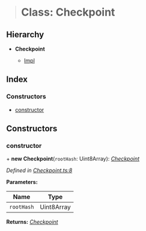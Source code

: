 > # Class: Checkpoint

## Hierarchy

* **Checkpoint**

  * [Impl](_impl_.impl.md)

## Index

### Constructors

* [constructor](_checkpoint_.checkpoint.md#constructor)

## Constructors

###  constructor

\+ **new Checkpoint**(`rootHash`: Uint8Array): *[Checkpoint](_checkpoint_.checkpoint.md)*

*Defined in [Checkpoint.ts:8](https://github.com/polkadot-js/common/blob/a8b28a2/packages/trie-db/src/Checkpoint.ts#L8)*

**Parameters:**

Name | Type |
------ | ------ |
`rootHash` | Uint8Array |

**Returns:** *[Checkpoint](_checkpoint_.checkpoint.md)*